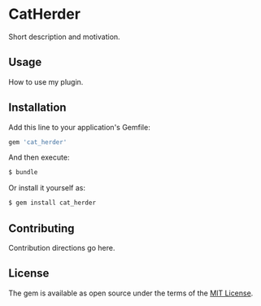 # CatHerder
Short description and motivation.

## Usage
How to use my plugin.

## Installation
Add this line to your application's Gemfile:

```ruby
gem 'cat_herder'
```

And then execute:
```bash
$ bundle
```

Or install it yourself as:
```bash
$ gem install cat_herder
```

## Contributing
Contribution directions go here.

## License
The gem is available as open source under the terms of the [MIT License](https://opensource.org/licenses/MIT).
